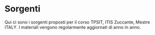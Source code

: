 # Sorgenti

Qui ci sono i sorgenti proposti per il corso TPSIT, ITIS Zuccante, Mestre ITALY.
I materiali vengono regolarmente aggiornati di anno in anno.

